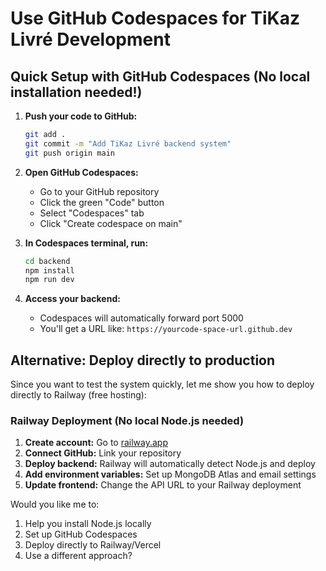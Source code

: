 # Use GitHub Codespaces for TiKaz Livré Development

## Quick Setup with GitHub Codespaces (No local installation needed!)

1. **Push your code to GitHub:**
   ```bash
   git add .
   git commit -m "Add TiKaz Livré backend system"
   git push origin main
   ```

2. **Open GitHub Codespaces:**
   - Go to your GitHub repository
   - Click the green "Code" button
   - Select "Codespaces" tab
   - Click "Create codespace on main"

3. **In Codespaces terminal, run:**
   ```bash
   cd backend
   npm install
   npm run dev
   ```

4. **Access your backend:**
   - Codespaces will automatically forward port 5000
   - You'll get a URL like: `https://yourcode-space-url.github.dev`

## Alternative: Deploy directly to production

Since you want to test the system quickly, let me show you how to deploy directly to Railway (free hosting):

### Railway Deployment (No local Node.js needed)

1. **Create account:** Go to [railway.app](https://railway.app)
2. **Connect GitHub:** Link your repository
3. **Deploy backend:** Railway will automatically detect Node.js and deploy
4. **Add environment variables:** Set up MongoDB Atlas and email settings
5. **Update frontend:** Change the API URL to your Railway deployment

Would you like me to:
1. Help you install Node.js locally
2. Set up GitHub Codespaces 
3. Deploy directly to Railway/Vercel
4. Use a different approach?
